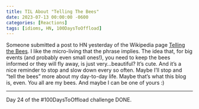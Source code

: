```yaml
---
title: TIL About "Telling The Bees"
date: 2023-07-13 00:00:00 -0600
categories: [Reactions]
tags: [idioms, HN, 100DaysToOffload]
---
```


Someone submitted a post to HN yesterday of the Wikipedia page [Telling the Bees](https://en.wikipedia.org/wiki/Telling_the_bees). I like the micro-living that the phrase implies. The idea that, for big events (and probably even small ones!), you need to keep the bees informed or they will fly away, is just very…beautiful? It’s cute. And it’s a nice reminder to stop and slow down every so often. Maybe I’ll stop and “tell the bees” more about my day-to-day life. Maybe that’s what this blog is, even. You all are my bees. And maybe I can be one of yours :)

---

Day 24 of the #100DaysToOffload challenge DONE.